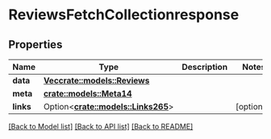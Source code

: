 # ReviewsFetchCollectionresponse

## Properties

Name | Type | Description | Notes
------------ | ------------- | ------------- | -------------
**data** | [**Vec<crate::models::Reviews>**](reviews.md) |  | 
**meta** | [**crate::models::Meta14**](meta14.md) |  | 
**links** | Option<[**crate::models::Links265**](links265.md)> |  | [optional]

[[Back to Model list]](../README.md#documentation-for-models) [[Back to API list]](../README.md#documentation-for-api-endpoints) [[Back to README]](../README.md)


